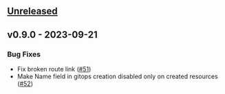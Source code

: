 <a name="unreleased"></a>
## [Unreleased]


<a name="v0.9.0"></a>
## v0.9.0 - 2023-09-21
### Bug Fixes

- Fix broken route link ([#51](https://github.com/epam/edp-headlamp/issues/51))
- Make Name field in gitops creation disabled only on created resources ([#52](https://github.com/epam/edp-headlamp/issues/52))


[Unreleased]: https://github.com/epam/edp-headlamp/compare/v0.9.0...HEAD

